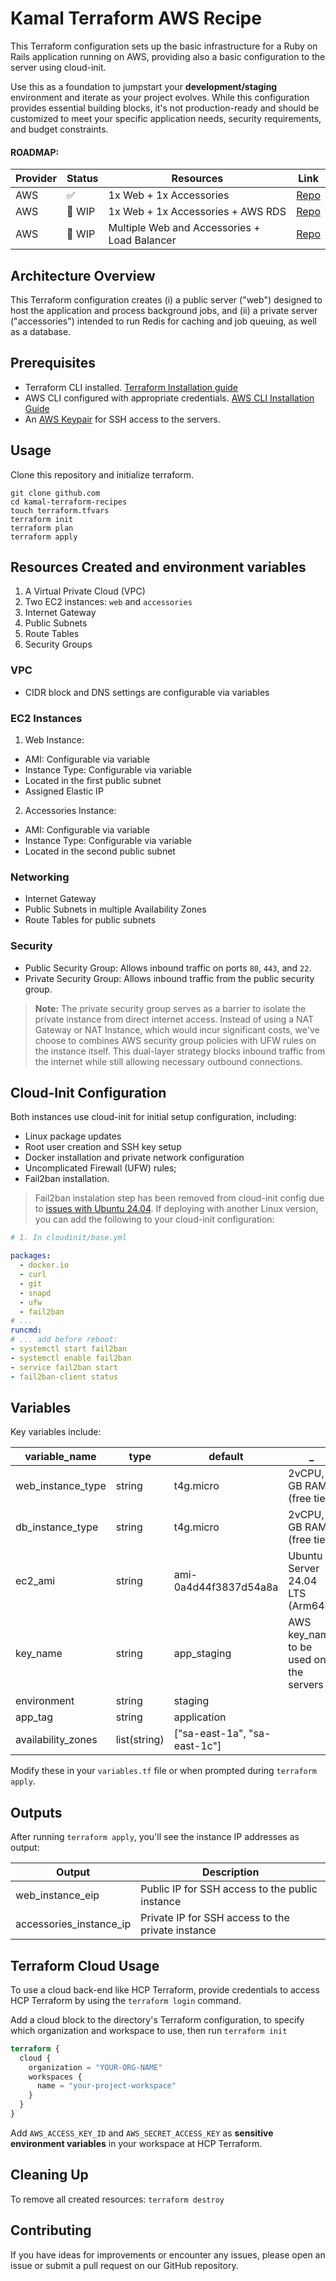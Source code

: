 # Kamal Terraform AWS Recipe

This Terraform configuration sets up the basic infrastructure for a Ruby on Rails application running on AWS, providing also a basic configuration to the server using cloud-init.

Use this as a foundation to jumpstart your **development/staging** environment and iterate as your project evolves. While this configuration provides essential building blocks, it's not production-ready and should be customized to meet your specific application needs, security requirements, and budget constraints.

#### ROADMAP:

| Provider | Status | Resources | Link
|----------|----------|----------| --------
| AWS      | ✅ | 1x Web + 1x Accessories | [Repo](https://github.com/caieras/repo/blob/main/aws)
| AWS      | 🚧 WIP | 1x Web + 1x Accessories + AWS RDS | [Repo](https://github.com/caieras/repo)
| AWS      | 🚧 WIP | Multiple Web and Accessories + Load Balancer | [Repo](https://github.com/caieras/repo)

## Architecture Overview

This Terraform configuration creates (i) a public server ("web") designed to host the application and process background jobs, and (ii) a private server ("accessories") intended to run Redis for caching and job queuing, as well as a database.

## Prerequisites

- Terraform CLI installed. [Terraform Installation guide](https://developer.hashicorp.com/terraform/install)
- AWS CLI configured with appropriate credentials. [AWS CLI Installation Guide](https://docs.aws.amazon.com/cli/latest/userguide/getting-started-install.html)
- An [AWS Keypair](https://docs.aws.amazon.com/AWSEC2/latest/UserGuide/create-key-pairs.html) for SSH access to the servers.


## Usage

Clone this repository and initialize terraform.

```shell
git clone github.com
cd kamal-terraform-recipes
touch terraform.tfvars
terraform init
terraform plan
terraform apply
```

## Resources Created and environment variables

1. A Virtual Private Cloud (VPC)
2. Two EC2 instances: `web` and `accessories`
3. Internet Gateway
4. Public Subnets
5. Route Tables
6. Security Groups

### VPC
- CIDR block and DNS settings are configurable via variables

### EC2 Instances
1. Web Instance:
- AMI: Configurable via variable
- Instance Type: Configurable via variable
- Located in the first public subnet
- Assigned Elastic IP

2. Accessories Instance:
- AMI: Configurable via variable
- Instance Type: Configurable via variable
- Located in the second public subnet

### Networking
- Internet Gateway
- Public Subnets in multiple Availability Zones
- Route Tables for public subnets

### Security
- Public Security Group: Allows inbound traffic on ports `80`, `443`, and `22`.
- Private Security Group: Allows inbound traffic from the public security group.

> **Note:** The private security group serves as a barrier to isolate the private instance from direct internet access. Instead of using a NAT Gateway or NAT Instance, which would incur significant costs, we've choose to combines AWS security group policies with UFW rules on the instance itself. This dual-layer strategy blocks inbound traffic from the internet while still allowing necessary outbound connections.

## Cloud-Init Configuration

Both instances use cloud-init for initial setup configuration, including:
- Linux package updates
- Root user creation and SSH key setup
- Docker installation and private network configuration
- Uncomplicated Firewall (UFW) rules;
- Fail2ban installation.

> Fail2ban instalation step has been removed from cloud-init config due to [issues with Ubuntu 24.04](https://github.com/fail2ban/fail2ban/issues/3487#issuecomment-2094643059). If deploying with another Linux version, you can add the following to your cloud-init configuration:

```yml
# 1. In cloudinit/base.yml

packages:
  - docker.io
  - curl
  - git
  - snapd
  - ufw
  - fail2ban
# ...
runcmd:
# ... add before reboot:
- systemctl start fail2ban
- systemctl enable fail2ban
- service fail2ban start
- fail2ban-client status
```
## Variables

Key variables include:

| variable_name | type | default | _ 
|----------|----------|----------|----------
| web_instance_type | string | t4g.micro | 2vCPU, 1 GB RAM (free tier)
| db_instance_type | string | t4g.micro | 2vCPU, 1 GB RAM (free tier)
| ec2_ami | string | ami-0a4d44f3837d54a8a | Ubuntu Server 24.04 LTS (Arm64)
| key_name | string |app_staging | AWS key_name to be used on the servers 
| environment | string | staging | 
| app_tag | string | application | 
| availability_zones | list(string) | ["sa-east-1a", "sa-east-1c"] | 

Modify these in your `variables.tf` file or when prompted during `terraform apply`.

## Outputs
After running `terraform apply`, you'll see the instance IP addresses as output:

| Output | Description
|--------|------------
|web_instance_eip| Public IP for SSH access to the public instance
|accessories_instance_ip| Private IP for SSH access to the private instance

## Terraform Cloud Usage
To use a cloud back-end like HCP Terraform, provide credentials to access HCP Terraform by using the `terraform login` command.

Add a cloud block to the directory's Terraform configuration, to specify which organization and workspace to use, then run `terraform init`

```tf
terraform {
  cloud {
    organization = "YOUR-ORG-NAME"
    workspaces {
      name = "your-project-workspace"
    }
  }
}
```

Add `AWS_ACCESS_KEY_ID` and `AWS_SECRET_ACCESS_KEY` as **sensitive environment variables** in your workspace at HCP Terraform.

## Cleaning Up

To remove all created resources:
`terraform destroy`

## Contributing
If you have ideas for improvements or encounter any issues, please open an issue or submit a pull request on our GitHub repository.
